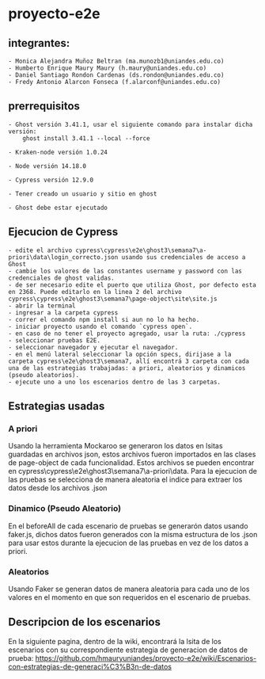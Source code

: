 # proyecto-e2e

## integrantes: 

    - Monica Alejandra Muñoz Beltran (ma.munozb1@uniandes.edu.co)
    - Humberto Enrique Maury Maury (h.maury@uniandes.edu.co)
    - Daniel Santiago Rondon Cardenas (ds.rondon@uniandes.edu.co)
    - Fredy Antonio Alarcon Fonseca (f.alarconf@uniandes.edu.co)

## prerrequisitos

    - Ghost versión 3.41.1, usar el siguiente comando para instalar dicha versión: 
        ghost install 3.41.1 --local --force
        
    - Kraken-node versión 1.0.24
    
    - Node versión 14.18.0
    
    - Cypress versión 12.9.0

    - Tener creado un usuario y sitio en ghost 

    - Ghost debe estar ejecutado


## Ejecucion de Cypress
    
    - edite el archivo cypress\cypress\e2e\ghost3\semana7\a-priori\data\login_correcto.json usando sus credenciales de acceso a Ghost
    - cambie los valores de las constantes username y password con las credenciales de ghost validas.
    - de ser necesario edite el puerto que utiliza Ghost, por defecto esta en 2368. Puede editarlo en la linea 2 del archivo cypress\cypress\e2e\ghost3\semana7\page-object\site\site.js
    - abrir la terminal
    - ingresar a la carpeta cypress
    - correr el comando npm install si aun no lo ha hecho.
    - iniciar proyecto usando el comando `cypress open`.
    - en caso de no tener el proyecto agregado, usar la ruta: ./cypress 
    - seleccionar pruebas E2E.
    - seleccionar navegador y ejecutar el navegador.
    - en el menú lateral seleccionar la opción specs, dirijase a la carpeta cypress\e2e\ghost3\semana7, allí encontrá 3 carpeta con cada una de las estrategias trabajadas: a priori, aleatorios y dinamicos (pseudo aleatorios).
    - ejecute uno a uno los escenarios dentro de las 3 carpetas.

## Estrategias usadas

### A priori

Usando la herramienta Mockaroo se generaron los datos en lsitas guardadas en archivos json, estos archivos fueron importados en las clases de page-object de cada funcionalidad. Estos archivos se pueden encontrar en cypress\cypress\e2e\ghost3\semana7\a-priori\data.
Para la ejecucion de las pruebas se selecciona de manera aleatoria el indice para extraer los datos desde los archivos .json 

### Dinamico (Pseudo Aleatorio)

En el beforeAll de cada escenario de pruebas se generarón datos usando faker.js, dichos datos fueron generados con la misma estructura de los .json para usar estos durante la ejecucion de las pruebas en vez de los datos a priori.

### Aleatorios

Usando Faker se generan datos de manera aleatoria para cada uno de los valores en el momento en que son requeridos en el escenario de pruebas.

## Descripcion de los escenarios

En la siguiente pagina, dentro de la wiki, encontrará la lsita de los escenarios con su correspondiente estrategia de generacion de datos de prueba:
https://github.com/hmauryuniandes/proyecto-e2e/wiki/Escenarios-con-estrategias-de-generaci%C3%B3n-de-datos

